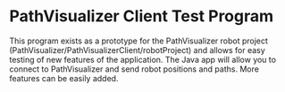 # PathVisualizer Client Test Program
This program exists as a prototype for the PathVisualizer robot project (PathVisualizer/PathVisualizerClient/robotProject) and allows for easy testing of new features of the application.
The Java app will allow you to connect to PathVisualizer and send robot positions and paths. More features can be easily added.
